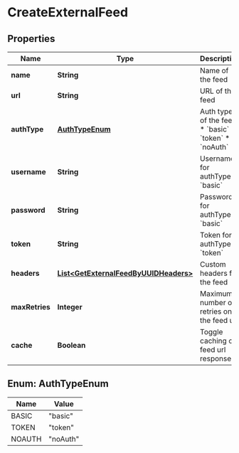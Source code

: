 
# CreateExternalFeed

## Properties
Name | Type | Description | Notes
------------ | ------------- | ------------- | -------------
**name** | **String** | Name of the feed | 
**url** | **String** | URL of the feed | 
**authType** | [**AuthTypeEnum**](#AuthTypeEnum) | Auth type of the feed:   * &#x60;basic&#x60;   * &#x60;token&#x60;   * &#x60;noAuth&#x60;  |  [optional]
**username** | **String** | Username for authType &#x60;basic&#x60; |  [optional]
**password** | **String** | Password for authType &#x60;basic&#x60; |  [optional]
**token** | **String** | Token for authType &#x60;token&#x60; |  [optional]
**headers** | [**List&lt;GetExternalFeedByUUIDHeaders&gt;**](GetExternalFeedByUUIDHeaders.md) | Custom headers for the feed |  [optional]
**maxRetries** | **Integer** | Maximum number of retries on the feed url |  [optional]
**cache** | **Boolean** | Toggle caching of feed url response |  [optional]


<a name="AuthTypeEnum"></a>
## Enum: AuthTypeEnum
Name | Value
---- | -----
BASIC | &quot;basic&quot;
TOKEN | &quot;token&quot;
NOAUTH | &quot;noAuth&quot;



